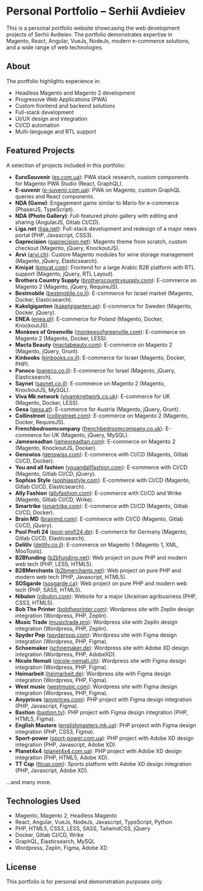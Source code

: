 # Personal Portfolio – Serhii Avdieiev

This is a personal portfolio website showcasing the web development projects of Serhii Avdieiev. The portfolio demonstrates expertise in Magento, React, Angular, VueJs, NodeJs, modern e-commerce solutions, and a wide range of web technologies.

## About
The portfolio highlights experience in:
- Headless Magento and Magento 2 development
- Progressive Web Applications (PWA)
- Custom frontend and backend solutions
- Full-stack development
- UI/UX design and integration
- CI/CD automation
- Multi-language and RTL support

## Featured Projects
A selection of projects included in this portfolio:

- **EuroSouvenir** ([es.com.ua](https://es.com.ua/)): PWA stack research, custom components for Magento PWA Studio (React, GraphQL).
- **E-suvenir** ([e-suvenir.com.ua](https://e-suvenir.com.ua/)): PWA on Magento, custom GraphQL queries and React components.
- **NDA (Game)**: Engagement game similar to Mario for e-commerce (PhaserJS, TypeScript).
- **NDA (Photo Gallery)**: Full-featured photo gallery with editing and sharing (AngularJS, Gitlab CI/CD).
- **Liga.net** ([liga.net](https://liga.net)): Full-stack development and redesign of a major news portal (PHP, Javascript, CSS3).
- **Gaprecision** ([gaprecision.net](https://www.gaprecision.net/)): Magento theme from scratch, custom checkout (Magento, jQuery, KnockoutJS).
- **Arvi** ([arvi.ch](https://www.arvi.ch/)): Custom Magento modules for wine storage management (Magento, jQuery, Elasticsearch).
- **Kmiyat** ([kmiyat.com](https://www.kmiyat.com/ar)): Frontend for a large Arabic B2B platform with RTL support (Magento, jQuery, RTL Layout).
- **Brothers Country Supply** ([brotherscountrysupply.com](https://brotherscountrysupply.com/)): E-commerce on Magento 2 (Magento, jQuery, RequireJS).
- **Bestmobile** ([bestmobile.co.il](https://www.bestmobile.co.il/)): E-commerce for Israel market (Magento, Docker, Elasticsearch).
- **Kakelgiganten** ([kakelgiganten.se](https://kakelgiganten.se/)): E-commerce for Sweden (Magento, Docker, jQuery).
- **ENEA** ([enea.pl](https://www.enea.pl/)): E-commerce for Poland (Magento, Docker, KnockoutJS).
- **Monkees of Greenville** ([monkeesofgreenville.com](https://www.monkeesofgreenville.com/)): E-commerce on Magento 2 (Magento, Docker, LESS).
- **Macta Beauty** ([mactabeauty.com](https://www.mactabeauty.com/)): E-commerce on Magento 2 (Magento, jQuery, Grunt).
- **Kinbooks** ([kinbooks.co.il](https://www.kinbooks.co.il/)): E-commerce for Israel (Magento, Docker, PHP).
- **Paneco** ([paneco.co.il](https://www.paneco.co.il/)): E-commerce for Israel (Magento, jQuery, Elasticsearch).
- **Saynet** ([saynet.co.il](https://www.saynet.co.il/)): E-commerce on Magento 2 (Magento, KnockoutJS, MySQL).
- **Viva Mk network** ([vivamknetwork.co.uk](https://vivamknetwork.co.uk/)): E-commerce for UK (Magento, Docker, LESS).
- **Gesa** ([gesa.at](https://gesa.at/)): E-commerce for Austria (Magento, jQuery, Grunt).
- **Collinstreet** ([collinstreet.com](https://collinstreet.com/)): E-commerce on Magento 2 (Magento, Docker, RequireJS).
- **Frenchbedroomcompany** ([frenchbedroomcompany.co.uk](https://frenchbedroomcompany.co.uk/)): E-commerce for UK (Magento, jQuery, MySQL).
- **Jamesreadtan** ([jamesreadtan.com](https://www.jamesreadtan.com/)): E-commerce on Magento 2 (Magento, KnockoutJS, Docker).
- **Genswiss** ([genswiss.com](https://genswiss.com/)): E-commerce with CI/CD (Magento, Gitlab CI/CD, Docker).
- **You and all fashion** ([youandallfashion.com](https://youandallfashion.com/)): E-commerce with CI/CD (Magento, Gitlab CI/CD, jQuery).
- **Sophias Style** ([sophiasstyle.com](https://sophiasstyle.com/)): E-commerce with CI/CD (Magento, Gitlab CI/CD, Elasticsearch).
- **Ally Fashion** ([allyfashion.com](https://allyfashion.com/)): E-commerce with CI/CD and Wrike (Magento, Gitlab CI/CD, Wrike).
- **Smartrike** ([smartrike.com](https://www.smartrike.com/)): E-commerce with CI/CD (Magento, Gitlab CI/CD, Docker).
- **Brain MD** ([brainmd.com](https://brainmd.com/)): E-commerce with CI/CD (Magento, Gitlab CI/CD, jQuery).
- **Pool Profi 24** ([pool-profi24.de](https://pool-profi24.de/)): E-commerce for Germany (Magento, Gitlab CI/CD, Elasticsearch).
- **Delitlv** ([delitlv.co.il](https://www.delitlv.co.il/)): E-commerce on Magento 1 (Magento 1, XML, MooTools).
- **B2Bfunding** ([b2bfunding.net](https://b2bfunding.net/)): Web project on pure PHP and modern web tech (PHP, LESS, HTML5).
- **B2BMerchants** ([b2bmerchants.net](https://b2bmerchants.net/)): Web project on pure PHP and modern web tech (PHP, Javascript, HTML5).
- **SOSgarde** ([sosgarde.ca](https://sosgarde.ca/)): Web project on pure PHP and modern web tech (PHP, SASS, HTML5).
- **Nibulon** ([nibulon.com](https://nibulon.com/)): Website for a major Ukrainian agribusiness (PHP, CSS3, HTML5).
- **Bob The Printer** ([bobtheprinter.com](https://bobtheprinter.com/)): Wordpress site with Zeplin design integration (Wordpress, PHP, Zeplin).
- **Music Trade** ([musictrade.pro](https://musictrade.pro/)): Wordpress site with Zeplin design integration (Wordpress, PHP, Zeplin).
- **Spyder Pop** ([spyderpop.com](https://spyderpop.com/)): Wordpress site with Figma design integration (Wordpress, PHP, Figma).
- **Schoemaker** ([schoemaker.de](http://schoemaker.de/)): Wordpress site with Adobe XD design integration (Wordpress, PHP, AdobeXD).
- **Nicole Nemati** ([nicole-nemati.ch](https://nicole-nemati.ch/)): Wordpress site with Figma design integration (Wordpress, PHP, Figma).
- **Heimarbeit** ([heimarbeit.de](http://heimarbeit.de/)): Wordpress site with Figma design integration (Wordpress, PHP, Figma).
- **West music** ([westmusic.com](https://www.westmusic.com/)): Wordpress site with Figma design integration (Wordpress, PHP, Figma).
- **Anyprices** ([anyprices.com](https://www.anyprices.com/)): PHP project with Figma design integration (PHP, Javascript, Figma).
- **Bastion** ([bastion.tv](https://bastion.tv/)): PHP project with Figma design integration (PHP, HTML5, Figma).
- **English Masters** ([englishmasters.mk.ua](https://englishmasters.mk.ua/)): PHP project with Figma design integration (PHP, CSS3, Figma).
- **Sport-power** ([sport-power.com.ua](https://sport-power.com.ua/ua/)): PHP project with Adobe XD design integration (PHP, Javascript, Adobe XD).
- **Planet4x4** ([planet4x4.com.ua](https://planet4x4.com.ua/)): PHP project with Adobe XD design integration (PHP, HTML5, Adobe XD).
- **TT Cup** ([ttcup.com](https://ttcup.com)): Sports platform with Adobe XD design integration (PHP, Javascript, Adobe XD).

...and many more.

## Technologies Used
- Magento, Magento 2, Headless Magento
- React, Angular, VueJs, NodeJs, Javascript, TypeScript, Python
- PHP, HTML5, CSS3, LESS, SASS, TailwindCSS, jQuery
- Docker, Gitlab CI/CD, Wrike
- GraphQL, Elasticsearch, MySQL
- Wordpress, Zeplin, Figma, Adobe XD

## License
This portfolio is for personal and demonstration purposes only.